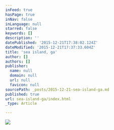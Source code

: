 ```yaml
---
inFeed: true
hasPage: true
inNav: false
inLanguage: null
starred: false
keywords: []
description: ''
datePublished: '2015-12-21T17:38:02.124Z'
dateModified: '2015-12-21T17:37:33.604Z'
title: 'sea island, ga'
author: []
authors: []
publisher:
  name: null
  domain: null
  url: null
  favicon: null
sourcePath: _posts/2015-12-21-sea-island-ga.md
published: true
url: sea-island-ga/index.html
_type: Article

---
```

![](https://the-grid-user-content.s3-us-west-2.amazonaws.com/a6bf6c3b-6679-4913-b3eb-43fc75d46b78.jpg)